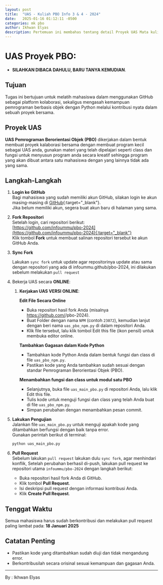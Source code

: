 ```yaml
---
layout: post
title:  "UAS - Kuliah PBO Info 3 & 4 - 2024"
date:   2025-01-16 01:12:11 -0500
categories: mk pbo
author: Ikhwan Elyas
description: Pertemuan ini membahas tentang detail Proyek UAS Mata kuliah <b>Pemrograman Berorientasi Objek (PBO)</b> berupa proyek kalaborasi dituangkan ke code untuk disharing ke sesama.
---
```



# UAS Proyek PBO:
 - **SILAHKAN DIBACA DAHULU, BARU TANYA KEMUDIAN**. 


## Tujuan
Tugas ini bertujuan untuk melatih mahasiswa dalam menggunakan GitHub sebagai platform kolaborasi, sekaligus mengasah kemampuan pemrograman berbasis objek dengan Python melalui kontribusi nyata dalam sebuah proyek bersama.

## Proyek UAS
**UAS Pemrograman Berorientasi Objek (PBO)** dikerjakan dalam bentuk membuat proyek kalaborasi bersama dengan membuat program kecil sebagai UAS anda, gunakan materi yang telah dipelajari seperti class dan fungsi untuk menyusun program anda secara kreatif sehingga program yang akan dibuat antara satu mahasiswa dengan yang lainnya tidak ada yang sama.

## Langkah-Langkah

1. **Login ke GitHub**  
   Bagi mahasiswa yang sudah memiliki akun GitHub, silakan login ke akun masing-masing di [GitHub](https://github.com){:target="_blank"}.  
   Jika belum memiliki akun, segera buat akun baru di halaman yang sama.

2. **Fork Repositori**  
   Setelah login, cari repositori berikut:  
   [https://github.com/infoummu/pbo-2024](https://github.com/infoummu/pbo-2024){:target="_blank"}  
   Klik tombol **Fork** untuk membuat salinan repositori tersebut ke akun GitHub Anda.

3. **Sync Fork**

   Lakukan `sync fork` untuk update agar repositorinya update atau sama dengan repositori yang ada di infoummu.github/pbo-2024, ini dilakukan sebelum melakukan `pull request` 


3. Bekerja UAS secara **ONLINE**: 

   1. **Kerjakan UAS VERSI ONLINE**:

      **Edit File Secara Online**

      - Buka repositori hasil fork Anda (misalnya https://github.com/<username-anda>/pbo-2024).
      - Buat Folder dengan nama `NPM` (contoh `23072`), kemudian lanjut dengan beri nama `uas_pbo_npm.py` di dalam repositori Anda.
      - Klik file tersebut, lalu klik tombol Edit this file (ikon pensil) untuk membuka editor online.

      **Tambahkan Gagasan dalam Kode Python**
      - Tambahkan kode Python Anda dalam bentuk fungsi dan class di file `uas_pbo_npm.py`.
      - Pastikan kode yang Anda tambahkan sudah sesuai dengan standar Pemrograman Berorientasi Objek (PBO).


      **Menambahkan fungsi dan class untuk modul satu PBO**
      - Selanjutnya, buka file `uas_main_pbo.py` di repositori Anda, lalu klik Edit this file.
      - Tulis kode untuk menguji fungsi dan class yang telah Anda buat di file `uas_pbo_npm.py`.
      - Simpan perubahan dengan menambahkan pesan commit.



5. **Lakukan Pengujian**  
   Jalankan file `uas_main_pbo.py` untuk menguji apakah kode yang ditambahkan berfungsi dengan baik tanpa error.  
   Gunakan perintah berikut di terminal:
   ```bash
   python uas_main_pbo.py
   ```

7. **Pull Request**  
   Sebelum lakukan `pull request` lakukan dulu `sync fork`, agar menhindari konflik, 
   Setelah perubahan berhasil di-push, lakukan pull request ke repositori utama `infoummu/pbo-2024` dengan langkah berikut:
   - Buka repositori hasil fork Anda di GitHub.
   - Klik tombol **Pull Request**.
   - Isi deskripsi pull request dengan informasi kontribusi Anda.
   - Klik **Create Pull Request**.

## Tenggat Waktu
Semua mahasiswa harus sudah berkontribusi dan melakukan pull request paling lambat pada:
**18 Januari 2025**

## Catatan Penting
- Pastikan kode yang ditambahkan sudah diuji dan tidak mengandung error.
- Berkontribusilah secara orisinal sesuai kemampuan dan gagasan Anda.


***
By : Ikhwan Elyas
